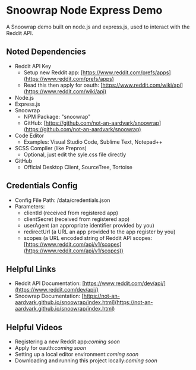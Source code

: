 # Snoowrap Node Express Demo
A Snoowrap demo built on node.js and express.js, used to interact with the Reddit API.

## Noted Dependencies
* Reddit API Key
  * Setup new Reddit app: [https://www.reddit.com/prefs/apps](https://www.reddit.com/prefs/apps)
  * Read this then apply for oauth: [https://www.reddit.com/wiki/api](https://www.reddit.com/wiki/api)
* Node.js
* Express.js
* Snoowrap
  * NPM Package: "snoowrap"
  * GitHub: [https://github.com/not-an-aardvark/snoowrap](https://github.com/not-an-aardvark/snoowrap)
* Code Editor
  * Examples: Visual Studio Code, Sublime Text, Notepad++
* SCSS Compiler (like Prepros)
  * Optional, just edit the syle.css file directly
* GitHub
  * Official Desktop Client, SourceTree, Tortoise

## Credentials Config
* Config File Path: /data/credentials.json
* Parameters:
  * clientId (received from registered app)
  * clientSecret (received from registered app)
  * userAgent (an appropriate identifier provided by you)
  * redirectUrl (a URL an app provided to the app register by you)
  * scopes (a URL encoded string of Reddit API scopes: [https://www.reddit.com/api/v1/scopes](https://www.reddit.com/api/v1/scopes))

## Helpful Links
* Reddit API Documentation: [https://www.reddit.com/dev/api/](https://www.reddit.com/dev/api/)
* Snoowrap Documentation: [https://not-an-aardvark.github.io/snoowrap/index.html](https://not-an-aardvark.github.io/snoowrap/index.html)

## Helpful Videos
* Registering a new Reddit app:*coming soon*
* Apply for oauth:*coming soon*
* Setting up a local editor environment:*coming soon*
* Downloading and running this project locally:*coming soon*